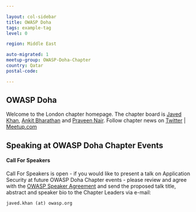```yaml
---

layout: col-sidebar
title: OWASP Doha
tags: example-tag
level: 0

region: Middle East

auto-migrated: 1
meetup-group: OWASP-Doha-Chapter
country: Qatar
postal-code: 

---
```


<!-- rebuild -->

OWASP Doha
-------------
Welcome to the London chapter homepage. The chapter board is <a href="mailto:javed.khan@owasp.org">Javed Khan</a>, <a href="mailto:ankit.bharathan@owasp.org">Ankit Bharathan</a> and <a href="mailto:praveen.nair@owasp.org">Praveen Nair</a>. Follow chapter news on [Twitter](https://twitter.com/DohaOwasp) | [Meetup.com](https://www.meetup.com/OWASP-Doha-Chapter)

Speaking at OWASP Doha Chapter Events
---------------------------------------

#### Call For Speakers

Call For Speakers is open - if you would like to present a talk on Application Security at future OWASP Doha Chapter events - please review and agree with the [OWASP Speaker Agreement](https://owasp.org/www-policy/legal/speaker-agreement) and send the proposed talk title, abstract and speaker bio to the Chapter Leaders via e-mail:

`javed.khan (at) owasp.org`
